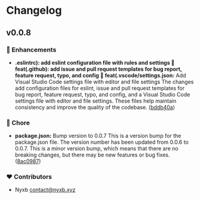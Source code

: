 # Changelog


## v0.0.8


### 🚀 Enhancements

  - **.eslintrc): add eslint configuration file with rules and settings 🚀 feat(.github): add issue and pull request templates for bug report, feature request, typo, and config 🚀 feat(.vscode/settings.json:** Add Visual Studio Code settings file with editor and file settings The changes add configuration files for eslint, issue and pull request templates for bug report, feature request, typo, and config, and a Visual Studio Code settings file with editor and file settings. These files help maintain consistency and improve the quality of the codebase. ([bddb40a](https://github.com/nyxlabs/esmnxuts/commit/bddb40a))

### 🏡 Chore

  - **package.json:** Bump version to 0.0.7 This is a version bump for the package.json file. The version number has been updated from 0.0.6 to 0.0.7. This is a minor version bump, which means that there are no breaking changes, but there may be new features or bug fixes. ([8ac0987](https://github.com/nyxlabs/esmnxuts/commit/8ac0987))

### ❤️  Contributors

- Nyxb <contact@nyxb.xyz>

